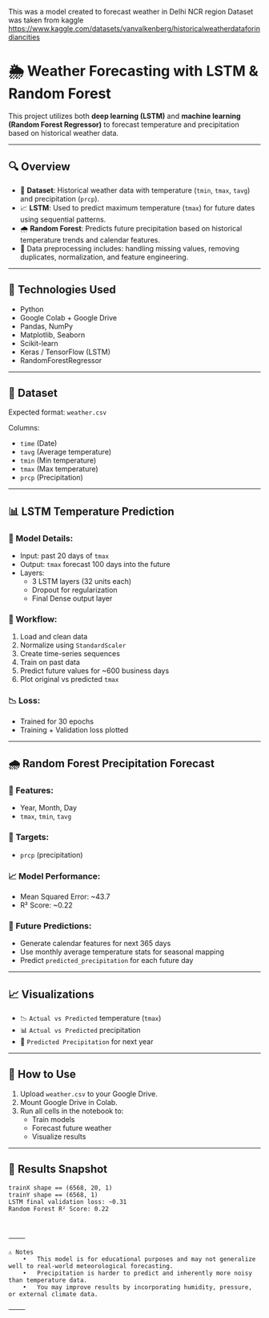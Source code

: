 This was a model created to forecast weather in Delhi NCR region
Dataset was taken from kaggle
https://www.kaggle.com/datasets/vanvalkenberg/historicalweatherdataforindiancities


# 🌦️ Weather Forecasting with LSTM & Random Forest

This project utilizes both **deep learning (LSTM)** and **machine learning (Random Forest Regressor)** to forecast temperature and precipitation based on historical weather data.

---

## 🔍 Overview

- 📅 **Dataset**: Historical weather data with temperature (`tmin`, `tmax`, `tavg`) and precipitation (`prcp`).
- 📈 **LSTM**: Used to predict maximum temperature (`tmax`) for future dates using sequential patterns.
- 🌧️ **Random Forest**: Predicts future precipitation based on historical temperature trends and calendar features.
- 🧼 Data preprocessing includes: handling missing values, removing duplicates, normalization, and feature engineering.

---

## 🧰 Technologies Used

- Python
- Google Colab + Google Drive
- Pandas, NumPy
- Matplotlib, Seaborn
- Scikit-learn
- Keras / TensorFlow (LSTM)
- RandomForestRegressor

---

## 📂 Dataset

Expected format: `weather.csv`

Columns:
- `time` (Date)
- `tavg` (Average temperature)
- `tmin` (Min temperature)
- `tmax` (Max temperature)
- `prcp` (Precipitation)

---

## 📊 LSTM Temperature Prediction

### 🧠 Model Details:
- Input: past 20 days of `tmax`
- Output: `tmax` forecast 100 days into the future
- Layers:
  - 3 LSTM layers (32 units each)
  - Dropout for regularization
  - Final Dense output layer

### 🔁 Workflow:
1. Load and clean data
2. Normalize using `StandardScaler`
3. Create time-series sequences
4. Train on past data
5. Predict future values for ~600 business days
6. Plot original vs predicted `tmax`

### 📉 Loss:
- Trained for 30 epochs
- Training + Validation loss plotted

---

## 🌧️ Random Forest Precipitation Forecast

### 🎯 Features:
- Year, Month, Day
- `tmax`, `tmin`, `tavg`

### 🔮 Targets:
- `prcp` (precipitation)

### 📈 Model Performance:
- Mean Squared Error: ~43.7
- R² Score: ~0.22

### 📆 Future Predictions:
- Generate calendar features for next 365 days
- Use monthly average temperature stats for seasonal mapping
- Predict `predicted_precipitation` for each future day

---

## 📈 Visualizations

- 📉 `Actual vs Predicted` temperature (`tmax`)
- 📊 `Actual vs Predicted` precipitation
- 📆 `Predicted Precipitation` for next year

---

## 🚀 How to Use

1. Upload `weather.csv` to your Google Drive.
2. Mount Google Drive in Colab.
3. Run all cells in the notebook to:
   - Train models
   - Forecast future weather
   - Visualize results

---

## 🧪 Results Snapshot

```text
trainX shape == (6568, 20, 1)
trainY shape == (6568, 1)
LSTM final validation loss: ~0.31
Random Forest R² Score: 0.22



⸻

⚠️ Notes
	•	This model is for educational purposes and may not generalize well to real-world meteorological forecasting.
	•	Precipitation is harder to predict and inherently more noisy than temperature data.
	•	You may improve results by incorporating humidity, pressure, or external climate data.

⸻
